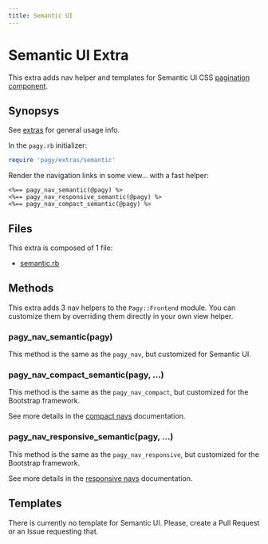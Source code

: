 ```yaml
---
title: Semantic UI
---
```

# Semantic UI Extra

This extra adds nav helper and templates for Semantic UI CSS [pagination component](https://semantic-ui.com/collections/menu.html).

## Synopsys

See [extras](../extras.md) for general usage info.

In the `pagy.rb` initializer:

```ruby
require 'pagy/extras/semantic'
```

Render the navigation links in some view...
with a fast helper:

```erb
<%== pagy_nav_semantic(@pagy) %>
<%== pagy_nav_responsive_semantic(@pagy) %>
<%== pagy_nav_compact_semantic(@pagy) %>
```

## Files

This extra is composed of 1 file:

- [semantic.rb](https://github.com/ddnexus/pagy/blob/master/lib/pagy/extras/semantic.rb)

## Methods

This extra adds 3 nav helpers to the `Pagy::Frontend` module. You can customize them by overriding them directly in your own view helper.

### pagy_nav_semantic(pagy)

This method is the same as the `pagy_nav`, but customized for Semantic UI.

### pagy_nav_compact_semantic(pagy, ...)

This method is the same as the `pagy_nav_compact`, but customized for the Bootstrap framework.

See more details in the [compact navs](navs.md#compact-navs) documentation.

### pagy_nav_responsive_semantic(pagy, ...)

This method is the same as the `pagy_nav_responsive`, but customized for the Bootstrap framework.

See more details in the [responsive navs](navs.md#responsive-navs) documentation.

## Templates

There is currently no template for Semantic UI. Please, create a Pull Request or an Issue requesting that.
